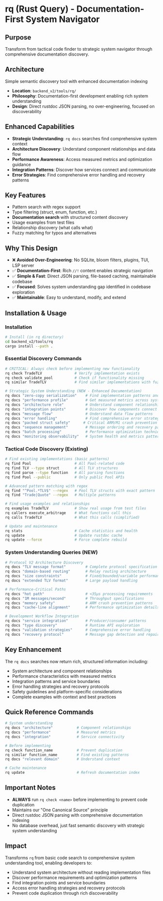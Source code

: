 # rq (Rust Query) - Documentation-First System Navigator

## Purpose
Transform from tactical code finder to strategic system navigator through comprehensive documentation discovery.

## Architecture
Simple semantic discovery tool with enhanced documentation indexing
- **Location**: `backend_v2/tools/rq/`
- **Philosophy**: Documentation-first development enabling rich system understanding
- **Design**: Direct rustdoc JSON parsing, no over-engineering, focused on discoverability

## Enhanced Capabilities
- **Strategic Understanding**: `rq docs` searches find comprehensive system context
- **Architecture Discovery**: Understand component relationships and data flow
- **Performance Awareness**: Access measured metrics and optimization guidance
- **Integration Patterns**: Discover how services connect and communicate
- **Error Strategies**: Find comprehensive error handling and recovery patterns

## Key Features
- Pattern search with regex support  
- Type filtering (struct, enum, function, etc.)
- **Documentation search** with structured content discovery
- Usage examples from test files  
- Relationship discovery (what calls what)
- Fuzzy matching for typos and alternatives

## Why This Design
- ❌ **Avoided Over-Engineering**: No SQLite, bloom filters, plugins, TUI, LSP server
- ✅ **Documentation-First**: Rich `//!` content enables strategic navigation
- ✅ **Simple & Fast**: Direct JSON parsing, file-based caching, maintainable codebase
- ✅ **Focused**: Solves system understanding gap identified in codebase exploration
- ✅ **Maintainable**: Easy to understand, modify, and extend

## Installation & Usage

### Installation
```bash
# Install (in rq directory)
cd backend_v2/tools/rq
cargo install --path .
```

### Essential Discovery Commands
```bash
# CRITICAL: Always check before implementing new functionality
rq check TradeTLV               # Verify implementation exists
rq check validate_pool          # Check if functionality missing
rq similar TradeTLV             # Find similar implementations with fuzzy matching

# Strategic System Understanding (NEW - Enhanced Documentation)
rq docs "zero-copy serialization"    # Find implementation patterns and performance details
rq docs "performance profile"        # Get measured metrics across system
rq docs "architecture role"          # Understand component relationships
rq docs "integration points"         # Discover how components connect
rq docs "message flow"               # Understand data flow patterns
rq docs "error handling"             # Find comprehensive error strategies
rq docs "packed struct safety"      # Critical ARM/M1 crash prevention
rq docs "sequence management"        # Message ordering and recovery patterns
rq docs "batch processing"           # Performance optimization techniques
rq docs "monitoring observability"   # System health and metrics patterns
```

### Tactical Code Discovery (Existing)
```bash
# Find existing implementations (basic patterns)
rq find Pool                    # All Pool-related code
rq find TLV --type struct       # All TLV structures
rq find parse --type function   # All parsing functions
rq find Pool --public           # Only public Pool APIs

# Advanced pattern matching with regex
rq find "^Pool.*TLV$" --regex   # Pool TLV structs with exact pattern
rq find "Trade|Quote" --regex   # Multiple patterns

# Find usage examples and relationships
rq examples TradeTLV            # Show real usage from test files
rq callers execute_arbitrage    # What functions call this
rq calls TradeTLV               # What this calls (simplified)

# Update and maintenance
rq stats                        # Cache statistics and health
rq update                       # Update rustdoc cache
rq update --force               # Force complete rebuild
```

### System Understanding Queries (NEW)
```bash
# Protocol V2 Architecture Discovery
rq docs "TLV message format"         # Complete protocol specification
rq docs "domain-based routing"       # Relay routing architecture
rq docs "size constraints"           # Fixed/bounded/variable performance trade-offs
rq docs "extended TLV format"        # Large payload handling

# Performance-Critical Paths
rq docs "hot path"                   # <35μs processing requirements
rq docs "1M messages/second"         # Throughput specifications
rq docs "memory safety"              # ARM crash prevention patterns
rq docs "cache-line alignment"       # Performance optimization details

# Development Workflow Integration
rq docs "service integration"        # Producer/consumer patterns
rq docs "type discovery"             # Runtime API exploration
rq docs "validation strategies"      # Comprehensive error handling
rq docs "recovery protocol"          # Message gap detection and repair
```

## Key Enhancement
The `rq docs` searches now return rich, structured information including:
- System architecture and component relationships
- Performance characteristics with measured metrics  
- Integration patterns and service boundaries
- Error handling strategies and recovery protocols
- Safety guidelines and platform-specific considerations
- Complete examples with context and best practices

## Quick Reference Commands
```bash
# System understanding
rq docs "architecture"           # Component relationships
rq docs "performance"            # Measured metrics
rq docs "integration"            # Service connectivity

# Before implementing
rq check function_name           # Prevent duplication
rq similar function_name         # Find existing patterns
rq docs "relevant domain"        # Understand context

# Cache maintenance  
rq update                        # Refresh documentation index
```

## Important Notes
- **ALWAYS** run `rq check <name>` before implementing to prevent code duplication
- Maintains our "One Canonical Source" principle
- Direct rustdoc JSON parsing with comprehensive documentation indexing
- No database overhead, just fast semantic discovery with strategic system understanding

## Impact
Transforms `rq` from basic code search to comprehensive system understanding tool, enabling developers to:
- Understand system architecture without reading implementation files
- Discover performance requirements and optimization patterns
- Find integration points and service boundaries  
- Access error handling strategies and recovery protocols
- Prevent code duplication through rich discoverability